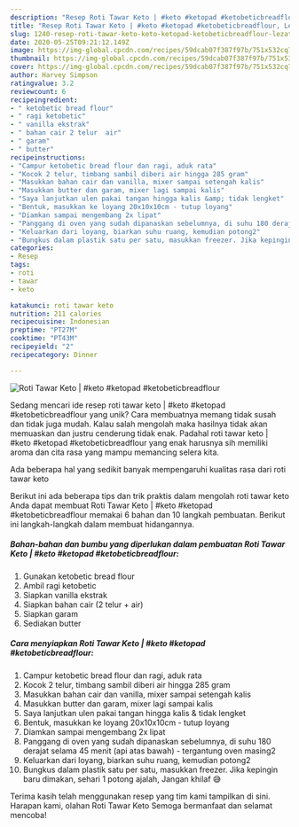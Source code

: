 ```yaml
---
description: "Resep Roti Tawar Keto | #keto #ketopad #ketobeticbreadflour, Lezat Sekali"
title: "Resep Roti Tawar Keto | #keto #ketopad #ketobeticbreadflour, Lezat Sekali"
slug: 1240-resep-roti-tawar-keto-keto-ketopad-ketobeticbreadflour-lezat-sekali
date: 2020-05-25T09:21:12.149Z
image: https://img-global.cpcdn.com/recipes/59dcab07f387f97b/751x532cq70/roti-tawar-keto-keto-ketopad-ketobeticbreadflour-foto-resep-utama.jpg
thumbnail: https://img-global.cpcdn.com/recipes/59dcab07f387f97b/751x532cq70/roti-tawar-keto-keto-ketopad-ketobeticbreadflour-foto-resep-utama.jpg
cover: https://img-global.cpcdn.com/recipes/59dcab07f387f97b/751x532cq70/roti-tawar-keto-keto-ketopad-ketobeticbreadflour-foto-resep-utama.jpg
author: Harvey Simpson
ratingvalue: 3.2
reviewcount: 6
recipeingredient:
- " ketobetic bread flour"
- " ragi ketobetic"
- " vanilla ekstrak"
- " bahan cair 2 telur  air"
- " garam"
- " butter"
recipeinstructions:
- "Campur ketobetic bread flour dan ragi, aduk rata"
- "Kocok 2 telur, timbang sambil diberi air hingga 285 gram"
- "Masukkan bahan cair dan vanilla, mixer sampai setengah kalis"
- "Masukkan butter dan garam, mixer lagi sampai kalis"
- "Saya lanjutkan ulen pakai tangan hingga kalis &amp; tidak lengket"
- "Bentuk, masukkan ke loyang 20x10x10cm - tutup loyang"
- "Diamkan sampai mengembang 2x lipat"
- "Panggang di oven yang sudah dipanaskan sebelumnya, di suhu 180 derajat selama 45 menit (api atas bawah) - tergantung oven masing2"
- "Keluarkan dari loyang, biarkan suhu ruang, kemudian potong2"
- "Bungkus dalam plastik satu per satu, masukkan freezer. Jika kepingin baru dimakan, sehari 1 potong ajalah, Jangan khilaf 😅"
categories:
- Resep
tags:
- roti
- tawar
- keto

katakunci: roti tawar keto 
nutrition: 211 calories
recipecuisine: Indonesian
preptime: "PT27M"
cooktime: "PT43M"
recipeyield: "2"
recipecategory: Dinner

---
```



![Roti Tawar Keto | #keto #ketopad #ketobeticbreadflour](https://img-global.cpcdn.com/recipes/59dcab07f387f97b/751x532cq70/roti-tawar-keto-keto-ketopad-ketobeticbreadflour-foto-resep-utama.jpg)

Sedang mencari ide resep roti tawar keto | #keto #ketopad #ketobeticbreadflour yang unik? Cara membuatnya memang tidak susah dan tidak juga mudah. Kalau salah mengolah maka hasilnya tidak akan memuaskan dan justru cenderung tidak enak. Padahal roti tawar keto | #keto #ketopad #ketobeticbreadflour yang enak harusnya sih memiliki aroma dan cita rasa yang mampu memancing selera kita.



Ada beberapa hal yang sedikit banyak mempengaruhi kualitas rasa dari roti tawar keto 

Berikut ini ada beberapa tips dan trik praktis dalam mengolah roti tawar keto  Anda dapat membuat Roti Tawar Keto | #keto #ketopad #ketobeticbreadflour memakai 6 bahan dan 10 langkah pembuatan. Berikut ini langkah-langkah dalam membuat hidangannya.

<!--inarticleads1-->

##### Bahan-bahan dan bumbu yang diperlukan dalam pembuatan Roti Tawar Keto | #keto #ketopad #ketobeticbreadflour:

1. Gunakan  ketobetic bread flour
1. Ambil  ragi ketobetic
1. Siapkan  vanilla ekstrak
1. Siapkan  bahan cair (2 telur + air)
1. Siapkan  garam
1. Sediakan  butter




<!--inarticleads2-->

##### Cara menyiapkan Roti Tawar Keto | #keto #ketopad #ketobeticbreadflour:

1. Campur ketobetic bread flour dan ragi, aduk rata
1. Kocok 2 telur, timbang sambil diberi air hingga 285 gram
1. Masukkan bahan cair dan vanilla, mixer sampai setengah kalis
1. Masukkan butter dan garam, mixer lagi sampai kalis
1. Saya lanjutkan ulen pakai tangan hingga kalis &amp; tidak lengket
1. Bentuk, masukkan ke loyang 20x10x10cm - tutup loyang
1. Diamkan sampai mengembang 2x lipat
1. Panggang di oven yang sudah dipanaskan sebelumnya, di suhu 180 derajat selama 45 menit (api atas bawah) - tergantung oven masing2
1. Keluarkan dari loyang, biarkan suhu ruang, kemudian potong2
1. Bungkus dalam plastik satu per satu, masukkan freezer. Jika kepingin baru dimakan, sehari 1 potong ajalah, Jangan khilaf 😅




Terima kasih telah menggunakan resep yang tim kami tampilkan di sini. Harapan kami, olahan Roti Tawar Keto  Semoga bermanfaat dan selamat mencoba!
